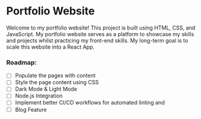 # Portfolio Website

Welcome to my portfolio website! This project is built using HTML, CSS, and JavaScript. My portfolio website serves as a platform to showcase my skills and projects whilst practicing my front-end skills. My long-term goal is to scale this website into a React App.

### Roadmap:

- [ ] Populate the pages with content
- [ ] Style the page content using CSS
- [ ] Dark Mode & Light Mode
- [ ] Node.js Integration
- [ ] Implement better CI/CD workflows for automated linting and 
- [ ] Blog Feature
